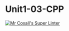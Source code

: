 # Unit1-03-CPP
[![Mr Coxall's Super Linter](https://github.com/ICS3U-Programming-MarcusW/Unit1-03-CPP/workflows/Mr%20Coxall's%20Super%20Linter/badge.svg)](https://github.com/ICS3U-Programming-MarcusW/Unit1-03-CPP/actions/)
